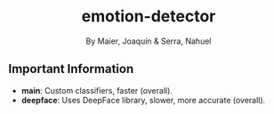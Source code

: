 <h1 align="center">
  emotion-detector
</h1>
<p align="center">By Maier, Joaquín & Serra, Nahuel</p>

## Important Information

- **main**: Custom classifiers, faster (overall).
- **deepface**: Uses DeepFace library, slower, more accurate (overall).
